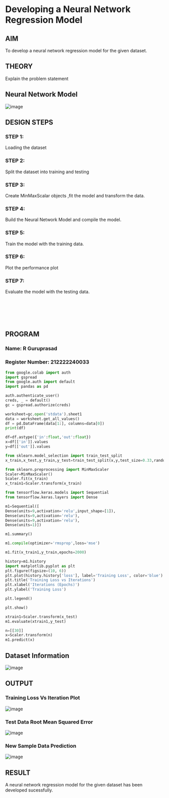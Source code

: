 # Developing a Neural Network Regression Model

## AIM

To develop a neural network regression model for the given dataset.

## THEORY

Explain the problem statement

## Neural Network Model

![image](https://github.com/user-attachments/assets/ed81faab-be6b-40cb-b2ed-50c33237c2c0)

## DESIGN STEPS

### STEP 1:

Loading the dataset

### STEP 2:

Split the dataset into training and testing

### STEP 3:

Create MinMaxScalar objects ,fit the model and transform the data.

### STEP 4:

Build the Neural Network Model and compile the model.

### STEP 5:

Train the model with the training data.

### STEP 6:

Plot the performance plot

### STEP 7:

Evaluate the model with the testing data.
<br>
<br>
<br>
<br>
<br>
<br>
## PROGRAM
### Name: R Guruprasad
### Register Number: 212222240033
```python
from google.colab import auth
import gspread
from google.auth import default
import pandas as pd

auth.authenticate_user()
creds, _ = default()
gc = gspread.authorize(creds)

worksheet=gc.open('stdata').sheet1
data = worksheet.get_all_values()
df = pd.DataFrame(data[1:], columns=data[0])
print(df)

df=df.astype({'in':float,'out':float})
x=df[['in']].values
y=df[['out']].values

from sklearn.model_selection import train_test_split
x_train,x_test,y_train,y_test=train_test_split(x,y,test_size=0.33,random_state=33)

from sklearn.preprocessing import MinMaxScaler
Scaler=MinMaxScaler()
Scaler.fit(x_train)
x_train1=Scaler.transform(x_train)

from tensorflow.keras.models import Sequential
from tensorflow.keras.layers import Dense

m1=Sequential([
Dense(units=9,activation='relu',input_shape=[1]),
Dense(units=9,activation='relu'),
Dense(units=9,activation='relu'),
Dense(units=1)])

m1.summary()

m1.compile(optimizer='rmsprop',loss='mse')

m1.fit(x_train1,y_train,epochs=2000)

history=m1.history
import matplotlib.pyplot as plt
plt.figure(figsize=(10, 6))
plt.plot(history.history['loss'], label='Training Loss', color='blue')
plt.title('Training Loss vs Iterations')
plt.xlabel('Iterations (Epochs)')
plt.ylabel('Training Loss')

plt.legend()

plt.show()

xtrain1=Scaler.transform(x_test)
m1.evaluate(xtrain1,y_test)

n=[[30]]
x=Scaler.transform(n)
m1.predict(x)


```
## Dataset Information

![image](https://github.com/user-attachments/assets/f9b7849e-646d-4391-8ff1-13b7bd01486c)

## OUTPUT

### Training Loss Vs Iteration Plot

![image](https://github.com/user-attachments/assets/d4ca7044-094c-43b2-a87b-d9a5d722cc3c)

### Test Data Root Mean Squared Error
![image](https://github.com/user-attachments/assets/527ca3d2-7f38-4442-a76e-dc94a844a400)

### New Sample Data Prediction
![image](https://github.com/user-attachments/assets/e38b0636-fc96-4d09-981c-4ca8b9d8fe27)

## RESULT

A neural network regression model for the given dataset has been developed sucessfully.
